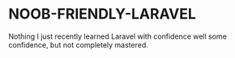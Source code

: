 # NOOB-FRIENDLY-LARAVEL
Nothing I just recently learned Laravel with confidence well some confidence, but not completely mastered.
